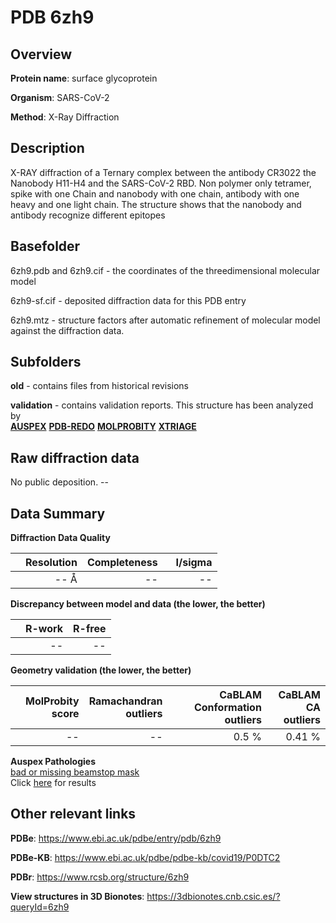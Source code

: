 # PDB 6zh9

## Overview

**Protein name**: surface glycoprotein

**Organism**: SARS-CoV-2

**Method**: X-Ray Diffraction

## Description

X-RAY diffraction of a Ternary complex between the antibody CR3022 the Nanobody H11-H4 and the SARS-CoV-2 RBD. Non polymer only tetramer, spike with one Chain and nanobody with one chain, antibody with one heavy and one light chain. The structure shows that the nanobody and antibody recognize different epitopes

## Basefolder

6zh9.pdb and 6zh9.cif - the coordinates of the threedimensional molecular model

6zh9-sf.cif - deposited diffraction data for this PDB entry

6zh9.mtz - structure factors after automatic refinement of molecular model against the diffraction data.

## Subfolders



**old** - contains files from historical revisions

**validation** - contains validation reports. This structure has been analyzed by <br>[**AUSPEX**](https://github.com/thorn-lab/coronavirus_structural_task_force/tree/master/pdb/surface_glycoprotein/SARS-CoV-2/6zh9/validation/auspex) [**PDB-REDO**](https://github.com/thorn-lab/coronavirus_structural_task_force/tree/master/pdb/surface_glycoprotein/SARS-CoV-2/6zh9/validation/pdb-redo) [**MOLPROBITY**](https://github.com/thorn-lab/coronavirus_structural_task_force/tree/master/pdb/surface_glycoprotein/SARS-CoV-2/6zh9/validation/molprobity) [**XTRIAGE**](https://github.com/thorn-lab/coronavirus_structural_task_force/blob/master/pdb/surface_glycoprotein/SARS-CoV-2/6zh9/validation/Xtriage_output.log)   



## Raw diffraction data

No public deposition. --<br> 

## Data Summary
**Diffraction Data Quality**

|   | Resolution | Completeness| I/sigma |
|---|-------------:|----------------:|--------------:|
|   |-- Å|--|<img width=50/>--|

**Discrepancy between model and data (the lower, the better)**

|   | **R-work**| **R-free**   
|---|-------------:|----------------:|           
||--|--|

**Geometry validation (the lower, the better)**

|   |**MolProbity<br>score**| **Ramachandran<br>outliers** | **CaBLAM<br>Conformation outliers** | **CaBLAM<br>CA outliers** |
|---|-------------:|----------------:|----------------:|----------------:|
||--|--|0.5 %|0.41 %|

**Auspex Pathologies**<br> [bad or missing beamstop mask](https://www.auspex.de/pathol/#2)<br>Click [here](https://github.com/thorn-lab/coronavirus_structural_task_force/blob/master/pdb/surface_glycoprotein/SARS-CoV-2/6zh9/validation/auspex/6zh9_auspex_comments.txt)  for results

 



## Other relevant links 
**PDBe**:  https://www.ebi.ac.uk/pdbe/entry/pdb/6zh9

**PDBe-KB**: https://www.ebi.ac.uk/pdbe/pdbe-kb/covid19/P0DTC2 
 
**PDBr**: https://www.rcsb.org/structure/6zh9 

**View structures in 3D Bionotes**: https://3dbionotes.cnb.csic.es/?queryId=6zh9

